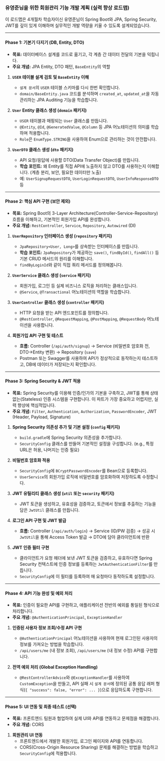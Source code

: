 ### 유영준님을 위한 회원관리 기능 개발 계획 (실력 향상 로드맵)

이 로드맵은 4개월차 학습자이신 유영준님이 Spring Boot와 JPA, Spring Security, JWT를 깊이 있게 이해하며 실무적인 개발 역량을 키울 수 있도록 설계되었습니다.

---

#### **Phase 1: 기본기 다지기 (DB, Entity, DTO)**

*   **목표:** 데이터베이스 설계를 코드로 옮기고, 각 계층 간 데이터 전달의 기본을 익힙니다.
*   **주요 개념:** JPA Entity, DTO 패턴, `BaseEntity`의 역할

1.  **`USER` 테이블 설계 검토 및 `BaseEntity` 이해**
    *   `설계 문서`의 `USER` 테이블 스키마를 다시 한번 확인합니다.
    *   `domain/BaseEntity.java` 코드를 분석하며 `created_at`, `updated_at`을 자동 관리하는 JPA Auditing 기능을 학습합니다.

2.  **`User` Entity 클래스 생성 (`domain` 패키지)**
    *   `USER` 테이블과 매핑되는 `User` 클래스를 만듭니다.
    *   `@Entity`, `@Id`, `@GeneratedValue`, `@Column` 등 JPA 어노테이션의 의미를 학습하며 적용합니다.
    *   `Role`은 `EnumType.STRING`을 사용하여 Enum으로 관리하는 것이 안전합니다.

3.  **`UserDTO` 클래스 생성 (`dto` 패키지)**
    *   API 요청/응답에 사용할 DTO(Data Transfer Object)를 만듭니다.
    *   **학습 포인트:** 왜 Entity를 직접 API에 노출하지 않고 DTO를 사용하는지 이해합니다. (계층 분리, 보안, 필요한 데이터만 노출)
    *   예: `UserSignupRequestDTO`, `UserLoginRequestDTO`, `UserInfoResponseDTO` 등

---

#### **Phase 2: 핵심 API 구현 (보안 제외)**

*   **목표:** Spring Boot의 3-Layer Architecture(Controller-Service-Repository) 흐름을 이해하고, 기본적인 회원가입 API를 완성합니다.
*   **주요 개념:** `RestController`, `Service`, `Repository`, `Autowired` (DI)

1.  **`UserRepository` 인터페이스 생성 (`repository` 패키지)**
    *   `JpaRepository<User, Long>`를 상속받는 인터페이스를 만듭니다.
    *   **학습 포인트:** `JpaRepository`가 제공하는 `save()`, `findById()`, `findAll()` 등 기본 CRUD 메서드의 원리를 이해합니다.
    *   `findByLoginId`와 같이 직접 쿼리 메서드를 정의해봅니다.

2.  **`UserService` 클래스 생성 (`service` 패키지)**
    *   회원가입, 로그인 등 실제 비즈니스 로직을 처리하는 클래스입니다.
    *   `@Service`, `@Transactional` 어노테이션의 역할을 학습합니다.

3.  **`UserController` 클래스 생성 (`controller` 패키지)**
    *   HTTP 요청을 받는 API 엔드포인트를 정의합니다.
    *   `@RestController`, `@RequestMapping`, `@PostMapping`, `@RequestBody` 어노테이션을 사용합니다.

4.  **회원가입 API 구현 및 테스트**
    *   **흐름:** Controller (`/api/auth/signup`) → Service (비밀번호 암호화 전, DTO→Entity 변환) → Repository (`save`)
    *   Postman 또는 Swagger를 사용하여 API가 정상적으로 동작하는지 테스트하고, DB에 데이터가 저장되는지 확인합니다.

---

#### **Phase 3: Spring Security & JWT 적용**

*   **목표:** Spring Security를 이용해 인증/인가의 기본을 구축하고, JWT를 통해 상태 없는(Stateless) 인증 시스템을 구현합니다. 이 파트가 가장 중요하고 어렵지만, 실력 향상에 핵심적입니다.
*   **주요 개념:** `Filter`, `Authentication`, `Authorization`, `PasswordEncoder`, JWT (Header, Payload, Signature)

1.  **Spring Security 의존성 추가 및 기본 설정 (`config` 패키지)**
    *   `build.gradle`에 Spring Security 의존성을 추가합니다.
    *   `SecurityConfig` 클래스를 만들어 기본적인 설정을 구성합니다. (e.g., 특정 URL은 허용, 나머지는 인증 필요)

2.  **비밀번호 암호화 적용**
    *   `SecurityConfig`에 `BCryptPasswordEncoder`를 Bean으로 등록합니다.
    *   `UserService`의 회원가입 로직에 비밀번호를 암호화하여 저장하도록 수정합니다.

3.  **JWT 유틸리티 클래스 생성 (`util` 또는 `security` 패키지)**
    *   JWT 토큰을 생성하고, 유효성을 검증하고, 토큰에서 정보를 추출하는 기능을 담은 `JwtUtil` 클래스를 만듭니다.

4.  **로그인 API 구현 및 JWT 발급**
    *   **흐름:** Controller (`/api/auth/login`) → Service (ID/PW 검증) → 성공 시 `JwtUtil`을 통해 Access Token 발급 → DTO에 담아 클라이언트에 반환

5.  **JWT 인증 필터 구현**
    *   클라이언트가 요청 헤더에 보낸 JWT 토큰을 검증하고, 유효하다면 Spring Security 컨텍스트에 인증 정보를 등록하는 `JwtAuthenticationFilter`를 만듭니다.
    *   `SecurityConfig`에 이 필터를 등록하여 매 요청마다 동작하도록 설정합니다.

---

#### **Phase 4: API 기능 완성 및 예외 처리**

*   **목표:** 인증이 필요한 API를 구현하고, 애플리케이션 전반의 예외를 통일된 형식으로 처리합니다.
*   **주요 개념:** `@AuthenticationPrincipal`, `ExceptionHandler`

1.  **인증된 사용자 정보 조회/수정 API 구현**
    *   `@AuthenticationPrincipal` 어노테이션을 사용하여 현재 로그인된 사용자의 정보를 가져오는 방법을 학습합니다.
    *   `/api/users/me` (내 정보 조회), `/api/users/me` (내 정보 수정) API를 구현합니다.

2.  **전역 예외 처리 (Global Exception Handling)**
    *   `@RestControllerAdvice`와 `@ExceptionHandler`를 사용하여 `CustomException`을 만들고, API 실패 시 `설계 문서`에 정의된 공통 응답 래퍼 형식(`{ "success": false, "error": ... }`)으로 응답하도록 구현합니다.

---

#### **Phase 5: UI 연동 및 최종 테스트 (선택)**

*   **목표:** 프론트엔드 팀원과 협업하여 실제 UI와 API를 연동하고 문제점을 해결합니다.
*   **주요 개념:** CORS

1.  **회원관리 UI 연동**
    *   프론트엔드에서 개발한 회원가입, 로그인 페이지와 API를 연동합니다.
    *   CORS(Cross-Origin Resource Sharing) 문제를 해결하는 방법을 학습하고 `SecurityConfig`에 적용합니다.
